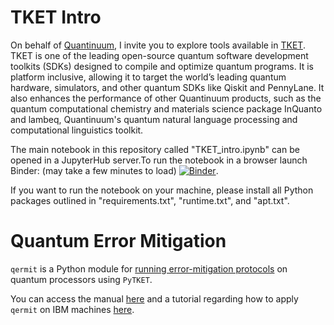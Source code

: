 # TKET Intro

On behalf of [Quantinuum](https://www.quantinuum.com/), I invite you to explore tools available in [TKET](https://www.quantinuum.com/developers/tket). TKET is one of the leading open-source quantum software development toolkits (SDKs) designed to compile and optimize quantum programs. It is platform inclusive, allowing it to target the world’s leading quantum hardware, simulators, and other quantum SDKs like Qiskit and PennyLane. It also enhances the performance of other Quantinuum products, such as the quantum computational chemistry and materials science package InQuanto and lambeq, Quantinuum's quantum natural language processing and computational linguistics toolkit. 

The main notebook in this repository called "TKET_intro.ipynb" can be opened in a JupyterHub server.To run the notebook in a browser launch Binder: (may take a few minutes to load)
[![Binder](https://mybinder.org/badge_logo.svg)](https://mybinder.org/v2/gh/spendierk/TKET_intro_for_qiskit_users/main).

If you want to run the notebook on your machine, please install all Python packages outlined in "requirements.txt", "runtime.txt", and "apt.txt".


# Quantum Error Mitigation

```qermit``` is a Python module for [running error-mitigation protocols](https://github.com/CQCL/Qermit) on quantum processors using ```PyTKET```.

You can access the manual [here](https://cqcl.github.io/Qermit/manual/) and a tutorial regarding how to apply ```qermit``` on IBM machines [here](https://github.com/CQCL/IEEE_Quantum_Week/blob/main/Part_3_Qermit.ipynb).
